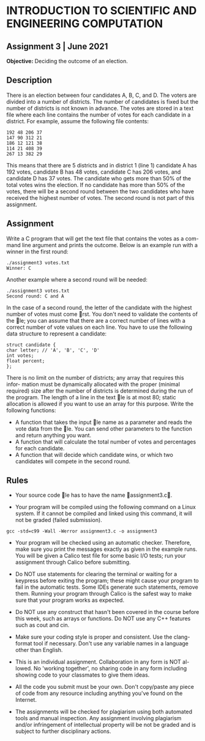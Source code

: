 # INTRODUCTION TO SCIENTIFIC AND ENGINEERING COMPUTATION

## Assignment 3 | June 2021


**Objective:** Deciding the outcome of an election.

## Description

There is an election between four candidates A, B, C, and D. The voters are
divided into a number of districts. The number of candidates is fixed but the
number of districts is not known in advance. The votes are stored in a text file
where each line contains the number of votes for each candidate in a district.
For example, assume the following file contents:

```
192 48 206 37
147 90 312 21
186 12 121 38
114 21 408 39
267 13 382 29
```

This means that there are 5 districts and in district 1 (line 1) candidate A has
192 votes, candidate B has 48 votes, candidate C has 206 votes, and candidate
D has 37 votes.
The candidate who gets more than 50% of the total votes wins the election.
If no candidate has more than 50% of the votes, there will be a second round
between the two candidates who have received the highest number of votes. The
second round is not part of this assignment.

## Assignment

Write a C program that will get the text file that contains the votes as a com-
mand line argument and prints the outcome.
Below is an example run with a winner in the first round:

```
./assignment3 votes.txt
Winner: C
```

Another example where a second round will be needed:

```
./assignment3 votes.txt
Second round: C and A
```

In the case of a second round, the letter of the candidate with the highest
number of votes must come rst. You don't need to validate the contents of
the le; you can assume that there are a correct number of lines with a correct
number of vote values on each line.
You have to use the following data structure to represent a candidate:

```
struct candidate {
char letter; // 'A', 'B', 'C', 'D'
int votes;
float percent;
};
```

There is no limit on the number of districts; any array that requires this infor-
mation must be dynamically allocated with the proper (minimal required) size
after the number of districts is determined during the run of the program. The
length of a line in the text le is at most 80; static allocation is allowed if you
want to use an array for this purpose.
Write the following functions:

* A function that takes the input le name as a parameter and reads the
vote data from the le. You can send other parameters to the function
and return anything you want.
* A function that will calculate the total number of votes and percentages
for each candidate.
* A function that will decide which candidate wins, or which two candidates
will compete in the second round.


## Rules


* Your source code le has to have the name assignment3.c.

* Your program will be compiled using the following command on a Linux
system. If it cannot be compiled and linked using this command, it will
not be graded (failed submission).

```
gcc -std=c99 -Wall -Werror assignment3.c -o assignment3
```
* Your program will be checked using an automatic checker. Therefore,
make sure you print the messages exactly as given in the example runs.
You will be given a Calico test file for some basic I/O tests; run your
assignment through Calico before submitting.

* Do NOT use statements for clearing the terminal or waiting for a keypress
before exiting the program; these might cause your program to fail in
the automatic tests. Some IDEs generate such statements, remove them.
Running your program through Calico is the safest way to make sure that
your program works as expected.

* Do NOT use any construct that hasn't been covered in the course before
this week, such as arrays or functions. Do NOT use any C++ features
such as cout and cin.

* Make sure your coding style is proper and consistent. Use the clang-format
tool if necessary. Don't use any variable names in a language other than
English.

* This is an individual assignment. Collaboration in any form is NOT al-
lowed. No 'working together', no sharing code in any form including
showing code to your classmates to give them ideas.

* All the code you submit must be your own. Don't copy/paste any piece of
code from any resource including anything you've found on the Internet.

* The assignments will be checked for plagiarism using both automated
tools and manual inspection. Any assignment involving plagiarism and/or
infringement of intellectual property will be not be graded and is subject
to further disciplinary actions.

